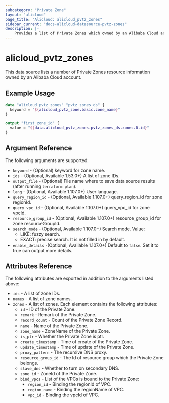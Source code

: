 ```yaml
---
subcategory: "Private Zone"
layout: "alicloud"
page_title: "Alicloud: alicloud_pvtz_zones"
sidebar_current: "docs-alicloud-datasource-pvtz-zones"
description: |-
    Provides a list of Private Zones which owned by an Alibaba Cloud account.
---
```


# alicloud\_pvtz\_zones

This data source lists a number of Private Zones resource information owned by an Alibaba Cloud account.

## Example Usage

```terraform
data "alicloud_pvtz_zones" "pvtz_zones_ds" {
  keyword = "${alicloud_pvtz_zone.basic.zone_name}"
}

output "first_zone_id" {
  value = "${data.alicloud_pvtz_zones.pvtz_zones_ds.zones.0.id}"
}
```

## Argument Reference

The following arguments are supported:

* `keyword` - (Optional) keyword for zone name.
* `ids` - (Optional, Available 1.53.0+) A list of zone IDs. 
* `output_file` - (Optional) File name where to save data source results (after running `terraform plan`).
* `lang` - (Optional, Available 1.107.0+) User language.
* `query_region_id` - (Optional, Available 1.107.0+) query_region_id for zone regionId.
* `query_vpc_id` - (Optional, Available 1.107.0+) query_vpc_id for zone vpcId.
* `resource_group_id` - (Optional, Available 1.107.0+) resource_group_id for zone resourceGroupId.
* `search_mode` - (Optional, Available 1.107.0+) Search mode. Value: 
    - LIKE: fuzzy search.
    - EXACT: precise search. It is not filled in by default.
* `enable_details` -(Optional, Available 1.107.0+) Default to `false`. Set it to true can output more details.

## Attributes Reference

The following attributes are exported in addition to the arguments listed above:

* `ids` - A list of zone IDs. 
* `names` - A list of zone names. 
* `zones` - A list of zones. Each element contains the following attributes:
  * `id` - ID of the Private Zone.
  * `remark` - Remark of the Private Zone.
  * `record_count` - Count of the Private Zone Record.
  * `name` - Name of the Private Zone.
  * `zone_name` - ZoneName of the Private Zone.
  * `is_ptr` - Whether the Private Zone is ptr.
  * `create_timestamp` - Time of create of the Private Zone.
  * `update_timestamp` - Time of update of the Private Zone.
  * `proxy_pattern` - The recursive DNS proxy.
  * `resource_group_id` - The Id of resource group which the Private Zone belongs.
  * `slave_dns` - Whether to turn on secondary DNS.
  * `zone_id` - ZoneId of the Private Zone.
  * `bind_vpcs` - List of the VPCs is bound to the Private Zone:
    * `region_id` - Binding the regionId of VPC.
    * `region_name` - Binding the regionName of VPC.
    * `vpc_id` - Binding the vpcId of VPC.

